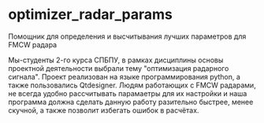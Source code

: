 # optimizer_radar_params
Помощник для определения и высчитывания лучших параметров для FMCW радара

Мы-студенты 2-го курса СПБПУ, в рамках дисциплины основы проектной деятельности выбрали тему "оптимизация радарного сигнала". Проект реализован на языке программирования python, а также пользовались Qtdesigner. Людям работающих с FMCW радарами, не всегда удобно рассчитывать парамаетры для их настройки и наша программа должна сделать данную работу разительно быстрее, менее скучной, а также позволит избегать ошибок в расчётах.
